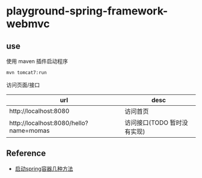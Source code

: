 # playground-spring-framework-webmvc

## use

使用 maven 插件启动程序

```bash
mvn tomcat7:run
```

访问页面/接口

| url                                    | desc              |
|----------------------------------------|-------------------|
| http://localhost:8080                  | 访问首页              |
| http://localhost:8080/hello?name=momas | 访问接口(TODO 暂时没有实现) |

## Reference

- [启动spring容器几种方法](https://blog.csdn.net/fz13768884254/article/details/85229640)